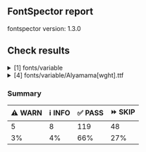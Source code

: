 ## FontSpector report

fontspector version: 1.3.0






## Check results




<details><summary>[1] fonts/variable</summary>
<div>


<details>
    <summary>⚠️ <b>WARN</b> Check for codepoints not covered by METADATA subsets. (googlefonts/metadata/unreachable_subsetting)</summary>
    <div>








- ⚠️ **WARN** fonts/variable/Alyamama[wght].ttf: The following codepoints supported by the font are not covered by any subsets defined in the font's metadata file, and will never be served. You can solve this by either manually adding additional subset declarations to METADATA.pb, or by editing the glyphset definitions.

* U+02D8 BREVE: try adding one of: canadian-aboriginal, yi
* U+02D9 DOT ABOVE: try adding one of: yi, canadian-aboriginal
* U+02DB OGONEK: try adding one of: yi, canadian-aboriginal
* U+0302 COMBINING CIRCUMFLEX ACCENT: try adding one of: cherokee, tifinagh, coptic, math
* U+0305 COMBINING OVERLINE: try adding one of: coptic, glagolitic, elbasan, gothic, math
* U+0306 COMBINING BREVE: try adding one of: tifinagh, old-permic
* U+0307 COMBINING DOT ABOVE: try adding one of: coptic, tifinagh, tai-le, syriac, duployan, math, todhri, hebrew, old-permic, canadian-aboriginal, malayalam
* U+030A COMBINING RING ABOVE: try adding one of: syriac, duployan
* U+030B COMBINING DOUBLE ACUTE ACCENT: try adding one of: osage, cherokee
* U+030C COMBINING CARON: try adding one of: cherokee, tai-le
* U+031A COMBINING LEFT ANGLE ABOVE: try adding math
* U+0320 COMBINING MINUS SIGN BELOW: try adding syriac
* U+0324 COMBINING DIAERESIS BELOW: try adding one of: cherokee, duployan, syriac
* U+0325 COMBINING RING BELOW: try adding syriac
* U+0326 COMBINING COMMA BELOW: try adding math
* U+0327 COMBINING CEDILLA: try adding math
* U+032C COMBINING CARON BELOW: try adding math
* U+0330 COMBINING TILDE BELOW: try adding one of: syriac, math, cherokee
* U+0332 COMBINING LOW LINE: try adding math
* U+033A COMBINING INVERTED BRIDGE BELOW: try adding math
* U+0346 COMBINING BRIDGE ABOVE: try adding math
* U+034D COMBINING LEFT RIGHT ARROW BELOW: try adding math
* U+0361 COMBINING DOUBLE INVERTED BREVE: try adding coptic
* U+0609 ARABIC-INDIC PER MILLE SIGN: try adding arabic
* U+060C ARABIC COMMA: try adding one of: arabic, garay, nko, hanifi-rohingya, syriac, thaana, yezidi
* U+060D ARABIC DATE SEPARATOR: try adding arabic
* U+0615 ARABIC SMALL HIGH TAH: try adding arabic
* U+061B ARABIC SEMICOLON: try adding one of: nko, arabic, hanifi-rohingya, garay, syriac, yezidi, thaana
* U+061F ARABIC QUESTION MARK: try adding one of: adlam, hanifi-rohingya, thaana, arabic, garay, yezidi, syriac, nko
* U+0621 ARABIC LETTER HAMZA: try adding one of: syriac, arabic
* U+0622 ARABIC LETTER ALEF WITH MADDA ABOVE: try adding arabic
* U+0623 ARABIC LETTER ALEF WITH HAMZA ABOVE: try adding arabic
* U+0624 ARABIC LETTER WAW WITH HAMZA ABOVE: try adding arabic
* U+0625 ARABIC LETTER ALEF WITH HAMZA BELOW: try adding arabic
* U+0626 ARABIC LETTER YEH WITH HAMZA ABOVE: try adding arabic
* U+0627 ARABIC LETTER ALEF: try adding one of: indic-siyaq-numbers, arabic
* U+0628 ARABIC LETTER BEH: try adding arabic
* U+0629 ARABIC LETTER TEH MARBUTA: try adding arabic
* U+062A ARABIC LETTER TEH: try adding arabic
* U+062B ARABIC LETTER THEH: try adding arabic
* U+062C ARABIC LETTER JEEM: try adding arabic
* U+062D ARABIC LETTER HAH: try adding arabic
* U+062E ARABIC LETTER KHAH: try adding arabic
* U+062F ARABIC LETTER DAL: try adding arabic
* U+0630 ARABIC LETTER THAL: try adding arabic
* U+0631 ARABIC LETTER REH: try adding arabic
* U+0632 ARABIC LETTER ZAIN: try adding arabic
* U+0633 ARABIC LETTER SEEN: try adding arabic
* U+0634 ARABIC LETTER SHEEN: try adding arabic
* U+0635 ARABIC LETTER SAD: try adding arabic
* U+0636 ARABIC LETTER DAD: try adding arabic
* U+0637 ARABIC LETTER TAH: try adding arabic
* U+0638 ARABIC LETTER ZAH: try adding arabic
* U+0639 ARABIC LETTER AIN: try adding arabic
* U+063A ARABIC LETTER GHAIN: try adding arabic
* U+0640 ARABIC TATWEEL: try adding one of: syriac, arabic, sogdian, mandaic, hanifi-rohingya, old-uyghur, manichaean, psalter-pahlavi, adlam
* U+0641 ARABIC LETTER FEH: try adding arabic
* U+0642 ARABIC LETTER QAF: try adding arabic
* U+0643 ARABIC LETTER KAF: try adding arabic
* U+0644 ARABIC LETTER LAM: try adding arabic
* U+0645 ARABIC LETTER MEEM: try adding arabic
* U+0646 ARABIC LETTER NOON: try adding arabic
* U+0647 ARABIC LETTER HEH: try adding arabic
* U+0648 ARABIC LETTER WAW: try adding arabic
* U+0649 ARABIC LETTER ALEF MAKSURA: try adding arabic
* U+064A ARABIC LETTER YEH: try adding arabic
* U+064B ARABIC FATHATAN: try adding one of: syriac, arabic
* U+064C ARABIC DAMMATAN: try adding one of: syriac, arabic
* U+064D ARABIC KASRATAN: try adding one of: syriac, arabic
* U+064E ARABIC FATHA: try adding one of: syriac, arabic
* U+064F ARABIC DAMMA: try adding one of: syriac, arabic
* U+0650 ARABIC KASRA: try adding one of: arabic, syriac
* U+0651 ARABIC SHADDA: try adding one of: syriac, arabic
* U+0652 ARABIC SUKUN: try adding one of: arabic, syriac
* U+0653 ARABIC MADDAH ABOVE: try adding one of: syriac, arabic
* U+0654 ARABIC HAMZA ABOVE: try adding one of: arabic, syriac
* U+0655 ARABIC HAMZA BELOW: try adding one of: syriac, arabic
* U+0656 ARABIC SUBSCRIPT ALEF: try adding arabic
* U+0657 ARABIC INVERTED DAMMA: try adding arabic
* U+0658 ARABIC MARK NOON GHUNNA: try adding arabic
* U+0660 ARABIC-INDIC DIGIT ZERO: try adding one of: yezidi, indic-siyaq-numbers, syriac, arabic, thaana, hanifi-rohingya
* U+0661 ARABIC-INDIC DIGIT ONE: try adding one of: syriac, thaana, yezidi, indic-siyaq-numbers, arabic
* U+0662 ARABIC-INDIC DIGIT TWO: try adding one of: yezidi, arabic, syriac, indic-siyaq-numbers, thaana
* U+0663 ARABIC-INDIC DIGIT THREE: try adding one of: arabic, indic-siyaq-numbers, syriac, thaana, yezidi
* U+0664 ARABIC-INDIC DIGIT FOUR: try adding one of: arabic, syriac, indic-siyaq-numbers, thaana, yezidi
* U+0665 ARABIC-INDIC DIGIT FIVE: try adding one of: syriac, arabic, thaana, yezidi, indic-siyaq-numbers
* U+0666 ARABIC-INDIC DIGIT SIX: try adding one of: indic-siyaq-numbers, syriac, thaana, yezidi, arabic
* U+0667 ARABIC-INDIC DIGIT SEVEN: try adding one of: syriac, arabic, thaana, yezidi, indic-siyaq-numbers
* U+0668 ARABIC-INDIC DIGIT EIGHT: try adding one of: thaana, yezidi, syriac, indic-siyaq-numbers, arabic
* U+0669 ARABIC-INDIC DIGIT NINE: try adding one of: arabic, syriac, indic-siyaq-numbers, yezidi, thaana
* U+066A ARABIC PERCENT SIGN: try adding one of: thaana, nko, arabic, syriac
* U+066B ARABIC DECIMAL SEPARATOR: try adding one of: thaana, arabic, syriac
* U+066C ARABIC THOUSANDS SEPARATOR: try adding one of: arabic, thaana, syriac
* U+066D ARABIC FIVE POINTED STAR: try adding arabic
* U+066E ARABIC LETTER DOTLESS BEH: try adding arabic
* U+066F ARABIC LETTER DOTLESS QAF: try adding arabic
* U+0670 ARABIC LETTER SUPERSCRIPT ALEF: try adding one of: arabic, syriac
* U+0671 ARABIC LETTER ALEF WASLA: try adding arabic
* U+0679 ARABIC LETTER TTEH: try adding arabic
* U+067A ARABIC LETTER TTEHEH: try adding arabic
* U+067B ARABIC LETTER BEEH: try adding arabic
* U+067C ARABIC LETTER TEH WITH RING: try adding arabic
* U+067D ARABIC LETTER TEH WITH THREE DOTS ABOVE DOWNWARDS: try adding arabic
* U+067E ARABIC LETTER PEH: try adding arabic
* U+0686 ARABIC LETTER TCHEH: try adding arabic
* U+0688 ARABIC LETTER DDAL: try adding arabic
* U+068E ARABIC LETTER DUL: try adding arabic
* U+0691 ARABIC LETTER RREH: try adding arabic
* U+0698 ARABIC LETTER JEH: try adding arabic
* U+069C ARABIC LETTER SEEN WITH THREE DOTS BELOW AND THREE DOTS ABOVE: try adding arabic
* U+06A1 ARABIC LETTER DOTLESS FEH: try adding arabic
* U+06A2 ARABIC LETTER FEH WITH DOT MOVED BELOW: try adding arabic
* U+06A4 ARABIC LETTER VEH: try adding arabic
* U+06A5 ARABIC LETTER FEH WITH THREE DOTS BELOW: try adding arabic
* U+06A7 ARABIC LETTER QAF WITH DOT ABOVE: try adding arabic
* U+06A8 ARABIC LETTER QAF WITH THREE DOTS ABOVE: try adding arabic
* U+06A9 ARABIC LETTER KEHEH: try adding arabic
* U+06AF ARABIC LETTER GAF: try adding arabic
* U+06BA ARABIC LETTER NOON GHUNNA: try adding arabic
* U+06BE ARABIC LETTER HEH DOACHASHMEE: try adding arabic
* U+06C1 ARABIC LETTER HEH GOAL: try adding arabic
* U+06C2 ARABIC LETTER HEH GOAL WITH HAMZA ABOVE: try adding arabic
* U+06C3 ARABIC LETTER TEH MARBUTA GOAL: try adding arabic
* U+06CA ARABIC LETTER WAW WITH TWO DOTS ABOVE: try adding arabic
* U+06CC ARABIC LETTER FARSI YEH: try adding arabic
* U+06CF ARABIC LETTER WAW WITH DOT ABOVE: try adding arabic
* U+06D2 ARABIC LETTER YEH BARREE: try adding arabic
* U+06D3 ARABIC LETTER YEH BARREE WITH HAMZA ABOVE: try adding arabic
* U+06D4 ARABIC FULL STOP: try adding one of: arabic, yezidi, hanifi-rohingya
* U+06DB ARABIC SMALL HIGH THREE DOTS: try adding arabic
* U+06F0 EXTENDED ARABIC-INDIC DIGIT ZERO: try adding one of: arabic, indic-siyaq-numbers
* U+06F1 EXTENDED ARABIC-INDIC DIGIT ONE: try adding one of: arabic, indic-siyaq-numbers
* U+06F2 EXTENDED ARABIC-INDIC DIGIT TWO: try adding one of: indic-siyaq-numbers, arabic
* U+06F3 EXTENDED ARABIC-INDIC DIGIT THREE: try adding one of: arabic, indic-siyaq-numbers
* U+06F4 EXTENDED ARABIC-INDIC DIGIT FOUR: try adding one of: arabic, indic-siyaq-numbers
* U+06F5 EXTENDED ARABIC-INDIC DIGIT FIVE: try adding one of: arabic, indic-siyaq-numbers
* U+06F6 EXTENDED ARABIC-INDIC DIGIT SIX: try adding one of: indic-siyaq-numbers, arabic
* U+06F7 EXTENDED ARABIC-INDIC DIGIT SEVEN: try adding one of: indic-siyaq-numbers, arabic
* U+06F8 EXTENDED ARABIC-INDIC DIGIT EIGHT: try adding one of: indic-siyaq-numbers, arabic
* U+06F9 EXTENDED ARABIC-INDIC DIGIT NINE: try adding one of: indic-siyaq-numbers, arabic
* U+0763 ARABIC LETTER KEHEH WITH THREE DOTS ABOVE: try adding arabic
* U+1EBC LATIN CAPITAL LETTER E WITH TILDE: try adding vietnamese
* U+1EBD LATIN SMALL LETTER E WITH TILDE: try adding vietnamese
* U+2016 DOUBLE VERTICAL LINE: try adding math
* U+2021 DOUBLE DAGGER: try adding adlam
* U+2030 PER MILLE SIGN: try adding adlam
* U+2070 SUPERSCRIPT ZERO: try adding math
* U+2071 SUPERSCRIPT LATIN SMALL LETTER I: try adding math
* U+2074 SUPERSCRIPT FOUR: try adding math
* U+2075 SUPERSCRIPT FIVE: try adding math
* U+2076 SUPERSCRIPT SIX: try adding math
* U+2077 SUPERSCRIPT SEVEN: try adding math
* U+2078 SUPERSCRIPT EIGHT: try adding math
* U+2079 SUPERSCRIPT NINE: try adding math
* U+207A SUPERSCRIPT PLUS SIGN: try adding math
* U+207B SUPERSCRIPT MINUS: try adding math
* U+207C SUPERSCRIPT EQUALS SIGN: try adding math
* U+207D SUPERSCRIPT LEFT PARENTHESIS: try adding math
* U+207E SUPERSCRIPT RIGHT PARENTHESIS: try adding math
* U+207F SUPERSCRIPT LATIN SMALL LETTER N: try adding math
* U+2080 SUBSCRIPT ZERO: try adding math
* U+2081 SUBSCRIPT ONE: try adding math
* U+2082 SUBSCRIPT TWO: try adding math
* U+2083 SUBSCRIPT THREE: try adding math
* U+2084 SUBSCRIPT FOUR: try adding math
* U+2085 SUBSCRIPT FIVE: try adding math
* U+2086 SUBSCRIPT SIX: try adding math
* U+2087 SUBSCRIPT SEVEN: try adding math
* U+2088 SUBSCRIPT EIGHT: try adding math
* U+2089 SUBSCRIPT NINE: try adding math
* U+208A SUBSCRIPT PLUS SIGN: try adding math
* U+208B SUBSCRIPT MINUS: try adding math
* U+208C SUBSCRIPT EQUALS SIGN: try adding math
* U+208D SUBSCRIPT LEFT PARENTHESIS: try adding math
* U+208E SUBSCRIPT RIGHT PARENTHESIS: try adding math
* U+2090 LATIN SUBSCRIPT SMALL LETTER A: try adding math
* U+2091 LATIN SUBSCRIPT SMALL LETTER E: try adding math
* U+2092 LATIN SUBSCRIPT SMALL LETTER O: try adding math
* U+2093 LATIN SUBSCRIPT SMALL LETTER X: try adding math
* U+2094 LATIN SUBSCRIPT SMALL LETTER SCHWA: try adding math
* U+2095 LATIN SUBSCRIPT SMALL LETTER H: try adding math
* U+2096 LATIN SUBSCRIPT SMALL LETTER K: try adding math
* U+2097 LATIN SUBSCRIPT SMALL LETTER L: try adding math
* U+2098 LATIN SUBSCRIPT SMALL LETTER M: try adding math
* U+2099 LATIN SUBSCRIPT SMALL LETTER N: try adding math
* U+209A LATIN SUBSCRIPT SMALL LETTER P: try adding math
* U+209B LATIN SUBSCRIPT SMALL LETTER S: try adding math
* U+209C LATIN SUBSCRIPT SMALL LETTER T: try adding math
* U+2117 SOUND RECORDING COPYRIGHT: try adding math
* U+215B VULGAR FRACTION ONE EIGHTH: try adding symbols
* U+215C VULGAR FRACTION THREE EIGHTHS: try adding symbols
* U+215D VULGAR FRACTION FIVE EIGHTHS: try adding symbols
* U+215E VULGAR FRACTION SEVEN EIGHTHS: try adding symbols
* U+215F FRACTION NUMERATOR ONE: try adding symbols
* U+2202 PARTIAL DIFFERENTIAL: try adding math
* U+2206 INCREMENT: try adding math
* U+220F N-ARY PRODUCT: try adding math
* U+2211 N-ARY SUMMATION: try adding math
* U+221A SQUARE ROOT: try adding math
* U+221E INFINITY: try adding math
* U+222B INTEGRAL: try adding math
* U+2248 ALMOST EQUAL TO: try adding math
* U+2260 NOT EQUAL TO: try adding math
* U+2264 LESS-THAN OR EQUAL TO: try adding math
* U+2265 GREATER-THAN OR EQUAL TO: try adding math
* U+25CA LOZENGE: try adding one of: math, symbols
* U+25CC DOTTED CIRCLE: try adding one of: khojki, symbols, armenian, devanagari, kannada, mandaic, miao, javanese, new-tai-lue, balinese, newa, sogdian, mende-kikakui, takri, phags-pa, wancho, zanabazar-square, siddham, tibetan, marchen, syriac, grantha, kayah-li, manichaean, thaana, tirhuta, dogra, hebrew, yi, old-permic, rejang, bengali, malayalam, tagbanwa, chakma, modi, sharada, brahmi, gunjala-gondi, mahajani, tamil, batak, mongolian, psalter-pahlavi, tai-le, ahom, telugu, canadian-aboriginal, warang-citi, buhid, hanunoo, masaram-gondi, thai, elbasan, bassa-vah, cham, buginese, bhaiksuki, coptic, myanmar, limbu, duployan, gujarati, khudawadi, syloti-nagri, meetei-mayek, tai-viet, tifinagh, khmer, hanifi-rohingya, kharoshthi, lepcha, math, osage, pahawh-hmong, music, saurashtra, gurmukhi, tagalog, sundanese, adlam, oriya, nko, kaithi, sinhala, tai-tham, caucasian-albanian, lao, soyombo
* U+FD3E ORNATE LEFT PARENTHESIS: try adding one of: nko, arabic
* U+FD3F ORNATE RIGHT PARENTHESIS: try adding one of: arabic, nko
* U+FDFA ARABIC LIGATURE SALLALLAHOU ALAYHE WASALLAM: try adding arabic
* U+FDFB ARABIC LIGATURE JALLAJALALOUHOU: try adding arabic
* U+FDFC RIAL SIGN: try adding arabic

Or you can add the above codepoints to one of the subsets supported by the font: greek, latin-ext, latin [code: unreachable-subsetting]
  
  

</div>
</details>


</div>
</details>


<details><summary>[4] fonts/variable/Alyamama[wght].ttf</summary>
<div>


<details>
    <summary>⚠️ <b>WARN</b> Check if each glyph has the recommended amount of contours. (contour_count)</summary>
    <div>








- ⚠️ **WARN** This check inspects the glyph outlines and detects the total number of contours in each of them. The expected values are
     infered from the typical ammounts of contours observed in a
     large collection of reference font families. The divergences
     listed below may simply indicate a significantly different
     design on some of your glyphs. On the other hand, some of these
     may flag actual bugs in the font such as glyphs mapped to an
     incorrect codepoint. Please consider reviewing the design and
     codepoint assignment of these to make sure they are correct.


    The following glyphs do not have the recommended number of contours:
* uni1D6D (U+1D6D): found 3, expected one of: {2}
* uni02A3 (U+02A3): found 2, expected one of: {3}
* uni0258 (U+0258): found 1, expected one of: {2}
* uni1D6E (U+1D6E): found 2, expected one of: {1}
* uni02A1 (U+02A1): found 2, expected one of: {1}
* uni02A2 (U+02A2): found 2, expected one of: {1}
* uni026E (U+026E): found 2, expected one of: {1}
* uni1D72 (U+1D72): found 2, expected one of: {1}
* uni1D74 (U+1D74): found 3, expected one of: {1}
* uni1D75 (U+1D75): found 3, expected one of: {1}
* uni021B.1 (U+021B): found 1, expected one of: {3, 2, 4}
* uni1D76 (U+1D76): found 3, expected one of: {1}
* uni01C2 (U+01C2): found 3, expected one of: {1}
* uni0621 (U+0621): found 2, expected one of: {1}
* uni0623 (U+0623): found 3, expected one of: {2}
* uni0625 (U+0625): found 3, expected one of: {2}
* uni066E (U+066E): found 2, expected one of: {1}
* uni066E.fina (unencoded): found 3, expected one of: {1}
* uni066E.medi (unencoded): found 2, expected one of: {1}
* uni0628 (U+0628): found 3, expected one of: {2}
* uni067E (U+067E): found 5, expected one of: {4}
* uni067B (U+067B): found 4, expected one of: {2, 3}
* uni062A (U+062A): found 4, expected one of: {2, 3}
* uni067C (U+067C): found 6, expected one of: {5, 4}
* uni067D (U+067D): found 5, expected one of: {3, 4}
* uni062B (U+062B): found 5, expected one of: {3, 2, 4}
* uni067A (U+067A): found 4, expected one of: {0, 2, 3}
* uni0686 (U+0686): found 5, expected one of: {3, 4, 0}
* uni0631 (U+0631): found 2, expected one of: {1}
* uni0632 (U+0632): found 3, expected one of: {2}
* uni0698 (U+0698): found 5, expected one of: {4}
* uni0633 (U+0633): found 6, expected one of: {1, 3}
* uni0634 (U+0634): found 9, expected one of: {4, 3, 6, 0}
* uni069C (U+069C): found 12, expected one of: {7, 9, 5}
* uni0635 (U+0635): found 5, expected one of: {2}
* uni0636 (U+0636): found 6, expected one of: {3}
* uni0637 (U+0637): found 4, expected one of: {3, 2}
* uni0638 (U+0638): found 5, expected one of: {4, 3}
* uni0639 (U+0639): found 2, expected one of: {1}
* uni0641 (U+0641): found 5, expected one of: {2, 3}
* uni06A4 (U+06A4): found 7, expected one of: {0, 5, 4}
* uni06A1 (U+06A1): found 4, expected one of: {2, 1}
* uni06A1.fina (unencoded): found 4, expected one of: {2}
* uni06A2 (U+06A2): found 5, expected one of: {3}
* uni06A5 (U+06A5): found 7, expected one of: {5, 4}
* uni066F.fina (unencoded): found 3, expected one of: {2}
* uni0643 (U+0643): found 4, expected one of: {2, 1}
* uni06A9 (U+06A9): found 4, expected one of: {1}
* uni0763 (U+0763): found 7, expected one of: {3, 4}
* uni0763.fina (unencoded): found 8, expected one of: {4, 3}
* uni0763.medi (unencoded): found 7, expected one of: {3, 4, 5}
* uni0763.init (unencoded): found 6, expected one of: {3, 4}
* uni06AF (U+06AF): found 5, expected one of: {2}
* uni0644 (U+0644): found 2, expected one of: {1}
* uni0645 (U+0645): found 3, expected one of: {1, 2}
* uni0646 (U+0646): found 3, expected one of: {2}
* uni06BA (U+06BA): found 2, expected one of: {1}
* uni06BA.medi (unencoded): found 2, expected one of: {1}
* uni0647 (U+0647): found 1, expected one of: {2}
* uni06C1 (U+06C1): found 1, expected one of: {2}
* uni06BE (U+06BE): found 4, expected one of: {2, 3, 1}
* uni0624 (U+0624): found 4, expected one of: {3, 2}
* uni0649 (U+0649): found 2, expected one of: {1}
* uni064A (U+064A): found 4, expected one of: {3, 2}
* uni0626 (U+0626): found 4, expected one of: {2}
* uni06CC (U+06CC): found 2, expected one of: {1}
* uni06440671 (unencoded): found 6, expected one of: {4}
* uni06440671.fina (unencoded): found 5, expected one of: {3}
* uni0663 (U+0663): found 3, expected one of: {1}
* uni0666 (U+0666): found 2, expected one of: {1}
* uni0669 (U+0669): found 1, expected one of: {2}
* uni06F3 (U+06F3): found 3, expected one of: {1}
* uni06F4 (U+06F4): found 3, expected one of: {1}
* uni06F6 (U+06F6): found 2, expected one of: {1}
* uni06F9 (U+06F9): found 1, expected one of: {2}
* uni06F4.urdu (unencoded): found 3, expected one of: {1}
* uni066D (U+066D): found 6, expected one of: {1}
* asterisk (U+002A): found 6, expected one of: {2, 1, 5, 3}
* uniFDFC (U+FDFC): found 8, expected one of: {5, 4, 6}
* uni02E5 (U+02E5): found 2, expected one of: {1}
* uni02E9 (U+02E9): found 2, expected one of: {1}
* uni02E6 (U+02E6): found 2, expected one of: {1}
* uni02E8 (U+02E8): found 2, expected one of: {1}
* uni02E7 (U+02E7): found 2, expected one of: {1}
* uni02DE (U+02DE): found 2, expected one of: {1}
* uni2117 (U+2117): found 2, expected one of: {3, 4}
* uni0654 (U+0654): found 2, expected one of: {1}
* uni0655 (U+0655): found 2, expected one of: {1}
* uni0654064F (unencoded): found 4, expected one of: {3}
* uni0654064C (unencoded): found 5, expected one of: {3}
* uni0654064E (unencoded): found 3, expected one of: {2}
* uni0654064B (unencoded): found 4, expected one of: {3}
* uni06550650 (unencoded): found 3, expected one of: {2}
* uni0655064D (unencoded): found 4, expected one of: {3}
* uni064C (U+064C): found 3, expected one of: {2}
* uni0651 (U+0651): found 2, expected one of: {1}
* uni0651064C (unencoded): found 5, expected one of: {2, 3}
* uni0651064D (unencoded): found 4, expected one of: {3}
* uni0651064E (unencoded): found 3, expected one of: {2}
* uni0651064F (unencoded): found 4, expected one of: {2, 3}
* uni06510650 (unencoded): found 3, expected one of: {2}
* uni06510670 (unencoded): found 3, expected one of: {2}
* uni0652 (U+0652): found 1, expected one of: {2}
* uni031A (U+031A): found 2, expected one of: {1}
* uni032A (U+032A): found 3, expected one of: {1}
* uni033A (U+033A): found 3, expected one of: {1}
* uni033B (U+033B): found 6, expected one of: {2}
* uni0346 (U+0346): found 3, expected one of: {1}
* uni0349 (U+0349): found 2, expected one of: {1}
* uni034A (U+034A): found 2, expected one of: {1} [code: contour-count]
  
  

</div>
</details>





<details>
    <summary>⚠️ <b>WARN</b> Shapes languages in all GF glyphsets. (googlefonts/glyphsets/shape_languages)</summary>
    <div>








- ⚠️ **WARN** Warning language shaping:

| Message                                                               | Languages              |
|-----------------------------------------------------------------------|------------------------|
| Auxiliary orthography codepoints:                                     | * lt_Latn (Lithuanian) |
|   Shaper didn't attach tildecomb to uni0237 when shaping the text 'j̃' |                        |
| Auxiliary orthography codepoints:                                     | * ur_Arab (Urdu)       |
|   The following auxiliary characters are missing from the font: ؀؁؂؃‌‍‏  |                        |
| Auxiliary orthography codepoints:                                     | * fi_Latn (Finnish)    |
|   The following auxiliary characters are missing from the font: Ǥ     |                        |
|   The following auxiliary characters are missing from the font: Ʒ     |                        |
|   The following auxiliary characters are missing from the font: Ǯ     |                        |
|   The following auxiliary characters are missing from the font: ǥ     |                        |
|   The following auxiliary characters are missing from the font: ʒ     |                        |
|   The following auxiliary characters are missing from the font: ǯ     |                        |
| Auxiliary orthography codepoints:                                     | * de_Latn (German)     |
|   The following auxiliary characters are missing from the font: ſ     | * fr_Latn (French)     |
| Auxiliary orthography codepoints:                                     | * el_Grek (Greek)      |
|   The following auxiliary characters are missing from the font: ἀ     |                        |
|   The following auxiliary characters are missing from the font: ἄ     |                        |
|   The following auxiliary characters are missing from the font: ἂ     |                        |
|   The following auxiliary characters are missing from the font: ἆ     |                        |
|   The following auxiliary characters are missing from the font: ἁ     |                        |
|   The following auxiliary characters are missing from the font: ἅ     |                        |
|   The following auxiliary characters are missing from the font: ἃ     |                        |
|   The following auxiliary characters are missing from the font: ἇ     |                        |
|   The following auxiliary characters are missing from the font: ᾶ     |                        |
|   The following auxiliary characters are missing from the font: ἐ     |                        |
|   The following auxiliary characters are missing from the font: ἔ     |                        |
|   The following auxiliary characters are missing from the font: ἒ     |                        |
|   The following auxiliary characters are missing from the font: ἑ     |                        |
|   The following auxiliary characters are missing from the font: ἕ     |                        |
|   The following auxiliary characters are missing from the font: ἓ     |                        |
|   The following auxiliary characters are missing from the font: ἠ     |                        |
|   The following auxiliary characters are missing from the font: ἤ     |                        |
|   The following auxiliary characters are missing from the font: ἢ     |                        |
|   The following auxiliary characters are missing from the font: ἦ     |                        |
|   The following auxiliary characters are missing from the font: ἡ     |                        |
|   The following auxiliary characters are missing from the font: ἥ     |                        |
|   The following auxiliary characters are missing from the font: ἣ     |                        |
|   The following auxiliary characters are missing from the font: ἧ     |                        |
|   The following auxiliary characters are missing from the font: ῆ     |                        |
|   The following auxiliary characters are missing from the font: ἰ     |                        |
|   The following auxiliary characters are missing from the font: ἴ     |                        |
|   The following auxiliary characters are missing from the font: ἲ     |                        |
|   The following auxiliary characters are missing from the font: ἶ     |                        |
|   The following auxiliary characters are missing from the font: ἱ     |                        |
|   The following auxiliary characters are missing from the font: ἵ     |                        |
|   The following auxiliary characters are missing from the font: ἳ     |                        |
|   The following auxiliary characters are missing from the font: ἷ     |                        |
|   The following auxiliary characters are missing from the font: ῖ     |                        |
|   The following auxiliary characters are missing from the font: ῗ     |                        |
|   The following auxiliary characters are missing from the font: ὄ     |                        |
|   The following auxiliary characters are missing from the font: ὂ     |                        |
|   The following auxiliary characters are missing from the font: ὃ     |                        |
|   The following auxiliary characters are missing from the font: ὐ     |                        |
|   The following auxiliary characters are missing from the font: ὔ     |                        |
|   The following auxiliary characters are missing from the font: ὒ     |                        |
|   The following auxiliary characters are missing from the font: ὖ     |                        |
|   The following auxiliary characters are missing from the font: ὑ     |                        |
|   The following auxiliary characters are missing from the font: ὕ     |                        |
|   The following auxiliary characters are missing from the font: ὓ     |                        |
|   The following auxiliary characters are missing from the font: ὗ     |                        |
|   The following auxiliary characters are missing from the font: ῦ     |                        |
|   The following auxiliary characters are missing from the font: ῧ     |                        |
|   The following auxiliary characters are missing from the font: ὤ     |                        |
|   The following auxiliary characters are missing from the font: ὢ     |                        |
|   The following auxiliary characters are missing from the font: ὦ     |                        |
|   The following auxiliary characters are missing from the font: ὥ     |                        |
|   The following auxiliary characters are missing from the font: ὣ     |                        |
|   The following auxiliary characters are missing from the font: ὧ     |                        |
|   The following auxiliary characters are missing from the font: ῶ     |                        | [code: warning-language-shaping]
  
  

</div>
</details>





<details>
    <summary>⚠️ <b>WARN</b> Ensure soft_dotted characters lose their dot when combined with marks that
replace the dot. (soft_dotted)</summary>
    <div>








- ⚠️ **WARN** The dot of soft dotted characters used in orthographies _must_ disappear in the following strings: * į́
* į̂
* į̄
* į̃
* į̀
* į̌The dot of soft dotted characters _should_ disappear in other cases, for example: * j̻̅
* j̙̅
* j̴̅
* j̤̅
* j̺̅
* j̬̅
* j̹̅
* j̠̅
* j̰̅
* j̨̅
* j̦̅
* j͍̅
* j̜̅
* j̟̅
* j̧̅
* j̪̅
* j̩̅
* j͎̅
* j̝̅
* j͈̅
* j̼̅
* j̥̅
* j̘̅
* j͉̅
* j̞̅
* j͇̅
* j̲̅
* j̅
* ʲ̻́
* ʲ̻̇
* ʲ̻̂
* ʲ̻̊
* ʲ̻͆
* ʲ̻̽
* ʲ̻͌
* ʲ̻͊
* ʲ̻̄
* ʲ̻̋
* ʲ̻̆
* ʲ̻͋
* ʲ̻̏
* ʲ̻̃
* ʲ̻̈
* ʲ̻̀
* ʲ̻̅
* ʲ̻̌
* ʲ̙́
* ʲ̙̇
* ʲ̙̂
* ʲ̙̊
* ʲ̙͆
* ʲ̙̽
* ʲ̙͌
* ʲ̙͊
* ʲ̙̄
* ʲ̙̋
* ʲ̙̆
* ʲ̙͋
* ʲ̙̏
* ʲ̙̃
* ʲ̙̈
* ʲ̙̀
* ʲ̙̅
* ʲ̙̌
* ʲ̴́
* ʲ̴̇
* ʲ̴̂
* ʲ̴̊
* ʲ̴͆
* ʲ̴̽
* ʲ̴͌
* ʲ̴͊
* ʲ̴̄
* ʲ̴̋
* ʲ̴̆
* ʲ̴͋
* ʲ̴̏
* ʲ̴̃
* ʲ̴̈
* ʲ̴̀
* ʲ̴̅
* ʲ̴̌
* ʲ̤́
* ʲ̤̇
* ʲ̤̂
* ʲ̤̊
* ʲ̤͆
* ʲ̤̽
* ʲ̤͌
* ʲ̤͊
* ʲ̤̄
* ʲ̤̋
* ʲ̤̆
* ʲ̤͋
* ʲ̤̏
* ʲ̤̃
* ʲ̤̈
* ʲ̤̀
* ʲ̤̅
* ʲ̤̌
* ʲ̺́
* ʲ̺̇
* ʲ̺̂
* ʲ̺̊
* ʲ̺͆
* ʲ̺̽
* ʲ̺͌
* ʲ̺͊
* ʲ̺̄
* ʲ̺̋
* ʲ̺̆
* ʲ̺͋
* ʲ̺̏
* ʲ̺̃
* ʲ̺̈
* ʲ̺̀
* ʲ̺̅
* ʲ̺̌
* ʲ̬́
* ʲ̬̇
* ʲ̬̂
* ʲ̬̊
* ʲ̬͆
* ʲ̬̽
* ʲ̬͌
* ʲ̬͊
* ʲ̬̄
* ʲ̬̋
* ʲ̬̆
* ʲ̬͋
* ʲ̬̏
* ʲ̬̃
* ʲ̬̈
* ʲ̬̀
* ʲ̬̅
* ʲ̬̌
* ʲ̹́
* ʲ̹̇
* ʲ̹̂
* ʲ̹̊
* ʲ̹͆
* ʲ̹̽
* ʲ̹͌
* ʲ̹͊
* ʲ̹̄
* ʲ̹̋
* ʲ̹̆
* ʲ̹͋
* ʲ̹̏
* ʲ̹̃
* ʲ̹̈
* ʲ̹̀
* ʲ̹̅
* ʲ̹̌
* ʲ̠́
* ʲ̠̇
* ʲ̠̂
* ʲ̠̊
* ʲ̠͆
* ʲ̠̽
* ʲ̠͌
* ʲ̠͊
* ʲ̠̄
* ʲ̠̋
* ʲ̠̆
* ʲ̠͋
* ʲ̠̏
* ʲ̠̃
* ʲ̠̈
* ʲ̠̀
* ʲ̠̅
* ʲ̠̌
* ʲ̰́
* ʲ̰̇
* ʲ̰̂
* ʲ̰̊
* ʲ̰͆
* ʲ̰̽
* ʲ̰͌
* ʲ̰͊
* ʲ̰̄
* ʲ̰̋
* ʲ̰̆
* ʲ̰͋
* ʲ̰̏
* ʲ̰̃
* ʲ̰̈
* ʲ̰̀
* ʲ̰̅
* ʲ̰̌
* ʲ̨͆
* ʲ̨̽
* ʲ̨͌
* ʲ̨͊
* ʲ̨͋
* ʲ̨̏
* ʲ̨̅
* ʲ̦͆
* ʲ̦̽
* ʲ̦͌
* ʲ̦͊
* ʲ̦͋
* ʲ̦̏
* ʲ̦̅
* ʲ͍́
* ʲ͍̇
* ʲ͍̂
* ʲ͍̊
* ʲ͍͆
* ʲ͍̽
* ʲ͍͌
* ʲ͍͊
* ʲ͍̄
* ʲ͍̋
* ʲ͍̆
* ʲ͍͋
* ʲ͍̏
* ʲ͍̃
* ʲ͍̈
* ʲ͍̀
* ʲ͍̅
* ʲ͍̌
* ʲ̜́
* ʲ̜̇
* ʲ̜̂
* ʲ̜̊
* ʲ̜͆
* ʲ̜̽
* ʲ̜͌
* ʲ̜͊
* ʲ̜̄
* ʲ̜̋
* ʲ̜̆
* ʲ̜͋
* ʲ̜̏
* ʲ̜̃
* ʲ̜̈
* ʲ̜̀
* ʲ̜̅
* ʲ̜̌
* ʲ̟́
* ʲ̟̇
* ʲ̟̂
* ʲ̟̊
* ʲ̟͆
* ʲ̟̽
* ʲ̟͌
* ʲ̟͊
* ʲ̟̄
* ʲ̟̋
* ʲ̟̆
* ʲ̟͋
* ʲ̟̏
* ʲ̟̃
* ʲ̟̈
* ʲ̟̀
* ʲ̟̅
* ʲ̟̌
* ʲ̧͆
* ʲ̧̽
* ʲ̧͌
* ʲ̧͊
* ʲ̧͋
* ʲ̧̏
* ʲ̧̅
* ʲ̪́
* ʲ̪̇
* ʲ̪̂
* ʲ̪̊
* ʲ̪͆
* ʲ̪̽
* ʲ̪͌
* ʲ̪͊
* ʲ̪̄
* ʲ̪̋
* ʲ̪̆
* ʲ̪͋
* ʲ̪̏
* ʲ̪̃
* ʲ̪̈
* ʲ̪̀
* ʲ̪̅
* ʲ̪̌
* ʲ̩́
* ʲ̩̇
* ʲ̩̂
* ʲ̩̊
* ʲ̩͆
* ʲ̩̽
* ʲ̩͌
* ʲ̩͊
* ʲ̩̄
* ʲ̩̋
* ʲ̩̆
* ʲ̩͋
* ʲ̩̏
* ʲ̩̃
* ʲ̩̈
* ʲ̩̀
* ʲ̩̅
* ʲ̩̌
* ʲ͎́
* ʲ͎̇
* ʲ͎̂
* ʲ͎̊
* ʲ͎͆
* ʲ͎̽
* ʲ͎͌
* ʲ͎͊
* ʲ͎̄
* ʲ͎̋
* ʲ͎̆
* ʲ͎͋
* ʲ͎̏
* ʲ͎̃
* ʲ͎̈
* ʲ͎̀
* ʲ͎̅
* ʲ͎̌
* ʲ̝́
* ʲ̝̇
* ʲ̝̂
* ʲ̝̊
* ʲ̝͆
* ʲ̝̽
* ʲ̝͌
* ʲ̝͊
* ʲ̝̄
* ʲ̝̋
* ʲ̝̆
* ʲ̝͋
* ʲ̝̏
* ʲ̝̃
* ʲ̝̈
* ʲ̝̀
* ʲ̝̅
* ʲ̝̌
* ʲ͈́
* ʲ͈̇
* ʲ͈̂
* ʲ͈̊
* ʲ͈͆
* ʲ͈̽
* ʲ͈͌
* ʲ͈͊
* ʲ͈̄
* ʲ͈̋
* ʲ͈̆
* ʲ͈͋
* ʲ͈̏
* ʲ͈̃
* ʲ͈̈
* ʲ͈̀
* ʲ͈̅
* ʲ͈̌
* ʲ̼́
* ʲ̼̇
* ʲ̼̂
* ʲ̼̊
* ʲ̼͆
* ʲ̼̽
* ʲ̼͌
* ʲ̼͊
* ʲ̼̄
* ʲ̼̋
* ʲ̼̆
* ʲ̼͋
* ʲ̼̏
* ʲ̼̃
* ʲ̼̈
* ʲ̼̀
* ʲ̼̅
* ʲ̼̌
* ʲ̥́
* ʲ̥̇
* ʲ̥̂
* ʲ̥̊
* ʲ̥͆
* ʲ̥̽
* ʲ̥͌
* ʲ̥͊
* ʲ̥̄
* ʲ̥̋
* ʲ̥̆
* ʲ̥͋
* ʲ̥̏
* ʲ̥̃
* ʲ̥̈
* ʲ̥̀
* ʲ̥̅
* ʲ̥̌
* ʲ̘́
* ʲ̘̇
* ʲ̘̂
* ʲ̘̊
* ʲ̘͆
* ʲ̘̽
* ʲ̘͌
* ʲ̘͊
* ʲ̘̄
* ʲ̘̋
* ʲ̘̆
* ʲ̘͋
* ʲ̘̏
* ʲ̘̃
* ʲ̘̈
* ʲ̘̀
* ʲ̘̅
* ʲ̘̌
* ʲ͉́
* ʲ͉̇
* ʲ͉̂
* ʲ͉̊
* ʲ͉͆
* ʲ͉̽
* ʲ͉͌
* ʲ͉͊
* ʲ͉̄
* ʲ͉̋
* ʲ͉̆
* ʲ͉͋
* ʲ͉̏
* ʲ͉̃
* ʲ͉̈
* ʲ͉̀
* ʲ͉̅
* ʲ͉̌
* ʲ̞́
* ʲ̞̇
* ʲ̞̂
* ʲ̞̊
* ʲ̞͆
* ʲ̞̽
* ʲ̞͌
* ʲ̞͊
* ʲ̞̄
* ʲ̞̋
* ʲ̞̆
* ʲ̞͋
* ʲ̞̏
* ʲ̞̃
* ʲ̞̈
* ʲ̞̀
* ʲ̞̅
* ʲ̞̌
* ʲ͇́
* ʲ͇̇
* ʲ͇̂
* ʲ͇̊
* ʲ͇͆
* ʲ͇̽
* ʲ͇͌
* ʲ͇͊
* ʲ͇̄
* ʲ͇̋
* ʲ͇̆
* ʲ͇͋
* ʲ͇̏
* ʲ͇̃
* ʲ͇̈
* ʲ͇̀
* ʲ͇̅
* ʲ͇̌
* ʲ̲́
* ʲ̲̇
* ʲ̲̂
* ʲ̲̊
* ʲ̲͆
* ʲ̲̽
* ʲ̲͌
* ʲ̲͊
* ʲ̲̄
* ʲ̲̋
* ʲ̲̆
* ʲ̲͋
* ʲ̲̏
* ʲ̲̃
* ʲ̲̈
* ʲ̲̀
* ʲ̲̅
* ʲ̲̌
* ʲ́
* ʲ̇
* ʲ̂
* ʲ̊
* ʲ͆
* ʲ̽
* ʲ͌
* ʲ͊
* ʲ̄
* ʲ̋
* ʲ̆
* ʲ͋
* ʲ̏
* ʲ̃
* ʲ̈
* ʲ̀
* ʲ̅
* ʲ̌
* ⁱ̻́
* ⁱ̻̇
* ⁱ̻̂
* ⁱ̻̊
* ⁱ̻͆
* ⁱ̻̽
* ⁱ̻͌
* ⁱ̻͊
* ⁱ̻̄
* ⁱ̻̋
* ⁱ̻̆
* ⁱ̻͋
* ⁱ̻̏
* ⁱ̻̃
* ⁱ̻̈
* ⁱ̻̀
* ⁱ̻̅
* ⁱ̻̌
* ⁱ̙́
* ⁱ̙̇
* ⁱ̙̂
* ⁱ̙̊
* ⁱ̙͆
* ⁱ̙̽
* ⁱ̙͌
* ⁱ̙͊
* ⁱ̙̄
* ⁱ̙̋
* ⁱ̙̆
* ⁱ̙͋
* ⁱ̙̏
* ⁱ̙̃
* ⁱ̙̈
* ⁱ̙̀
* ⁱ̙̅
* ⁱ̙̌
* ⁱ̴́
* ⁱ̴̇
* ⁱ̴̂
* ⁱ̴̊
* ⁱ̴͆
* ⁱ̴̽
* ⁱ̴͌
* ⁱ̴͊
* ⁱ̴̄
* ⁱ̴̋
* ⁱ̴̆
* ⁱ̴͋
* ⁱ̴̏
* ⁱ̴̃
* ⁱ̴̈
* ⁱ̴̀
* ⁱ̴̅
* ⁱ̴̌
* ⁱ̤́
* ⁱ̤̇
* ⁱ̤̂
* ⁱ̤̊
* ⁱ̤͆
* ⁱ̤̽
* ⁱ̤͌
* ⁱ̤͊
* ⁱ̤̄
* ⁱ̤̋
* ⁱ̤̆
* ⁱ̤͋
* ⁱ̤̏
* ⁱ̤̃
* ⁱ̤̈
* ⁱ̤̀
* ⁱ̤̅
* ⁱ̤̌
* ⁱ̺́
* ⁱ̺̇
* ⁱ̺̂
* ⁱ̺̊
* ⁱ̺͆
* ⁱ̺̽
* ⁱ̺͌
* ⁱ̺͊
* ⁱ̺̄
* ⁱ̺̋
* ⁱ̺̆
* ⁱ̺͋
* ⁱ̺̏
* ⁱ̺̃
* ⁱ̺̈
* ⁱ̺̀
* ⁱ̺̅
* ⁱ̺̌
* ⁱ̬́
* ⁱ̬̇
* ⁱ̬̂
* ⁱ̬̊
* ⁱ̬͆
* ⁱ̬̽
* ⁱ̬͌
* ⁱ̬͊
* ⁱ̬̄
* ⁱ̬̋
* ⁱ̬̆
* ⁱ̬͋
* ⁱ̬̏
* ⁱ̬̃
* ⁱ̬̈
* ⁱ̬̀
* ⁱ̬̅
* ⁱ̬̌
* ⁱ̹́
* ⁱ̹̇
* ⁱ̹̂
* ⁱ̹̊
* ⁱ̹͆
* ⁱ̹̽
* ⁱ̹͌
* ⁱ̹͊
* ⁱ̹̄
* ⁱ̹̋
* ⁱ̹̆
* ⁱ̹͋
* ⁱ̹̏
* ⁱ̹̃
* ⁱ̹̈
* ⁱ̹̀
* ⁱ̹̅
* ⁱ̹̌
* ⁱ̠́
* ⁱ̠̇
* ⁱ̠̂
* ⁱ̠̊
* ⁱ̠͆
* ⁱ̠̽
* ⁱ̠͌
* ⁱ̠͊
* ⁱ̠̄
* ⁱ̠̋
* ⁱ̠̆
* ⁱ̠͋
* ⁱ̠̏
* ⁱ̠̃
* ⁱ̠̈
* ⁱ̠̀
* ⁱ̠̅
* ⁱ̠̌
* ⁱ̰́
* ⁱ̰̇
* ⁱ̰̂
* ⁱ̰̊
* ⁱ̰͆
* ⁱ̰̽
* ⁱ̰͌
* ⁱ̰͊
* ⁱ̰̄
* ⁱ̰̋
* ⁱ̰̆
* ⁱ̰͋
* ⁱ̰̏
* ⁱ̰̃
* ⁱ̰̈
* ⁱ̰̀
* ⁱ̰̅
* ⁱ̰̌
* ⁱ̨͆
* ⁱ̨̽
* ⁱ̨͌
* ⁱ̨͊
* ⁱ̨͋
* ⁱ̨̏
* ⁱ̨̅
* ⁱ̦͆
* ⁱ̦̽
* ⁱ̦͌
* ⁱ̦͊
* ⁱ̦͋
* ⁱ̦̏
* ⁱ̦̅
* ⁱ͍́
* ⁱ͍̇
* ⁱ͍̂
* ⁱ͍̊
* ⁱ͍͆
* ⁱ͍̽
* ⁱ͍͌
* ⁱ͍͊
* ⁱ͍̄
* ⁱ͍̋
* ⁱ͍̆
* ⁱ͍͋
* ⁱ͍̏
* ⁱ͍̃
* ⁱ͍̈
* ⁱ͍̀
* ⁱ͍̅
* ⁱ͍̌
* ⁱ̜́
* ⁱ̜̇
* ⁱ̜̂
* ⁱ̜̊
* ⁱ̜͆
* ⁱ̜̽
* ⁱ̜͌
* ⁱ̜͊
* ⁱ̜̄
* ⁱ̜̋
* ⁱ̜̆
* ⁱ̜͋
* ⁱ̜̏
* ⁱ̜̃
* ⁱ̜̈
* ⁱ̜̀
* ⁱ̜̅
* ⁱ̜̌
* ⁱ̟́
* ⁱ̟̇
* ⁱ̟̂
* ⁱ̟̊
* ⁱ̟͆
* ⁱ̟̽
* ⁱ̟͌
* ⁱ̟͊
* ⁱ̟̄
* ⁱ̟̋
* ⁱ̟̆
* ⁱ̟͋
* ⁱ̟̏
* ⁱ̟̃
* ⁱ̟̈
* ⁱ̟̀
* ⁱ̟̅
* ⁱ̟̌
* ⁱ̧͆
* ⁱ̧̽
* ⁱ̧͌
* ⁱ̧͊
* ⁱ̧͋
* ⁱ̧̏
* ⁱ̧̅
* ⁱ̪́
* ⁱ̪̇
* ⁱ̪̂
* ⁱ̪̊
* ⁱ̪͆
* ⁱ̪̽
* ⁱ̪͌
* ⁱ̪͊
* ⁱ̪̄
* ⁱ̪̋
* ⁱ̪̆
* ⁱ̪͋
* ⁱ̪̏
* ⁱ̪̃
* ⁱ̪̈
* ⁱ̪̀
* ⁱ̪̅
* ⁱ̪̌
* ⁱ̩́
* ⁱ̩̇
* ⁱ̩̂
* ⁱ̩̊
* ⁱ̩͆
* ⁱ̩̽
* ⁱ̩͌
* ⁱ̩͊
* ⁱ̩̄
* ⁱ̩̋
* ⁱ̩̆
* ⁱ̩͋
* ⁱ̩̏
* ⁱ̩̃
* ⁱ̩̈
* ⁱ̩̀
* ⁱ̩̅
* ⁱ̩̌
* ⁱ͎́
* ⁱ͎̇
* ⁱ͎̂
* ⁱ͎̊
* ⁱ͎͆
* ⁱ͎̽
* ⁱ͎͌
* ⁱ͎͊
* ⁱ͎̄
* ⁱ͎̋
* ⁱ͎̆
* ⁱ͎͋
* ⁱ͎̏
* ⁱ͎̃
* ⁱ͎̈
* ⁱ͎̀
* ⁱ͎̅
* ⁱ͎̌
* ⁱ̝́
* ⁱ̝̇
* ⁱ̝̂
* ⁱ̝̊
* ⁱ̝͆
* ⁱ̝̽
* ⁱ̝͌
* ⁱ̝͊
* ⁱ̝̄
* ⁱ̝̋
* ⁱ̝̆
* ⁱ̝͋
* ⁱ̝̏
* ⁱ̝̃
* ⁱ̝̈
* ⁱ̝̀
* ⁱ̝̅
* ⁱ̝̌
* ⁱ͈́
* ⁱ͈̇
* ⁱ͈̂
* ⁱ͈̊
* ⁱ͈͆
* ⁱ͈̽
* ⁱ͈͌
* ⁱ͈͊
* ⁱ͈̄
* ⁱ͈̋
* ⁱ͈̆
* ⁱ͈͋
* ⁱ͈̏
* ⁱ͈̃
* ⁱ͈̈
* ⁱ͈̀
* ⁱ͈̅
* ⁱ͈̌
* ⁱ̼́
* ⁱ̼̇
* ⁱ̼̂
* ⁱ̼̊
* ⁱ̼͆
* ⁱ̼̽
* ⁱ̼͌
* ⁱ̼͊
* ⁱ̼̄
* ⁱ̼̋
* ⁱ̼̆
* ⁱ̼͋
* ⁱ̼̏
* ⁱ̼̃
* ⁱ̼̈
* ⁱ̼̀
* ⁱ̼̅
* ⁱ̼̌
* ⁱ̥́
* ⁱ̥̇
* ⁱ̥̂
* ⁱ̥̊
* ⁱ̥͆
* ⁱ̥̽
* ⁱ̥͌
* ⁱ̥͊
* ⁱ̥̄
* ⁱ̥̋
* ⁱ̥̆
* ⁱ̥͋
* ⁱ̥̏
* ⁱ̥̃
* ⁱ̥̈
* ⁱ̥̀
* ⁱ̥̅
* ⁱ̥̌
* ⁱ̘́
* ⁱ̘̇
* ⁱ̘̂
* ⁱ̘̊
* ⁱ̘͆
* ⁱ̘̽
* ⁱ̘͌
* ⁱ̘͊
* ⁱ̘̄
* ⁱ̘̋
* ⁱ̘̆
* ⁱ̘͋
* ⁱ̘̏
* ⁱ̘̃
* ⁱ̘̈
* ⁱ̘̀
* ⁱ̘̅
* ⁱ̘̌
* ⁱ͉́
* ⁱ͉̇
* ⁱ͉̂
* ⁱ͉̊
* ⁱ͉͆
* ⁱ͉̽
* ⁱ͉͌
* ⁱ͉͊
* ⁱ͉̄
* ⁱ͉̋
* ⁱ͉̆
* ⁱ͉͋
* ⁱ͉̏
* ⁱ͉̃
* ⁱ͉̈
* ⁱ͉̀
* ⁱ͉̅
* ⁱ͉̌
* ⁱ̞́
* ⁱ̞̇
* ⁱ̞̂
* ⁱ̞̊
* ⁱ̞͆
* ⁱ̞̽
* ⁱ̞͌
* ⁱ̞͊
* ⁱ̞̄
* ⁱ̞̋
* ⁱ̞̆
* ⁱ̞͋
* ⁱ̞̏
* ⁱ̞̃
* ⁱ̞̈
* ⁱ̞̀
* ⁱ̞̅
* ⁱ̞̌
* ⁱ͇́
* ⁱ͇̇
* ⁱ͇̂
* ⁱ͇̊
* ⁱ͇͆
* ⁱ͇̽
* ⁱ͇͌
* ⁱ͇͊
* ⁱ͇̄
* ⁱ͇̋
* ⁱ͇̆
* ⁱ͇͋
* ⁱ͇̏
* ⁱ͇̃
* ⁱ͇̈
* ⁱ͇̀
* ⁱ͇̅
* ⁱ͇̌
* ⁱ̲́
* ⁱ̲̇
* ⁱ̲̂
* ⁱ̲̊
* ⁱ̲͆
* ⁱ̲̽
* ⁱ̲͌
* ⁱ̲͊
* ⁱ̲̄
* ⁱ̲̋
* ⁱ̲̆
* ⁱ̲͋
* ⁱ̲̏
* ⁱ̲̃
* ⁱ̲̈
* ⁱ̲̀
* ⁱ̲̅
* ⁱ̲̌
* ⁱ́
* ⁱ̇
* ⁱ̂
* ⁱ̊
* ⁱ͆
* ⁱ̽
* ⁱ͌
* ⁱ͊
* ⁱ̄
* ⁱ̋
* ⁱ̆
* ⁱ͋
* ⁱ̏
* ⁱ̃
* ⁱ̈
* ⁱ̀
* ⁱ̅
* ⁱ̌
* i̻̅
* i̙̅
* i̴̅
* i̤̅
* i̺̅
* i̬̅
* i̹̅
* i̠̅
* ḭ̅
* i̦̅
* i͍̅
* i̜̅
* i̟̅
* i̧̅
* i̪̅
* i̩̅
* i͎̅
* i̝̅
* i͈̅
* i̼̅
* i̥̅
* i̘̅
* i͉̅
* i̞̅
* i͇̅
* i̲̅
* i̅
* į̻́
* į̻̇
* į̻̂
* į̻̊
* į̻͆
* į̻̽
* į̻͌
* į̻͊
* į̻̄
* į̻̋
* į̻̆
* į̻͋
* į̻̏
* į̻̃
* į̻̈
* į̻̀
* į̻̅
* į̻̌
* į̙́
* į̙̇
* į̙̂
* į̙̊
* į̙͆
* į̙̽
* į̙͌
* į̙͊
* į̙̄
* į̙̋
* į̙̆
* į̙͋
* į̙̏
* į̙̃
* į̙̈
* į̙̀
* į̙̅
* į̙̌
* į̴́
* į̴̇
* į̴̂
* į̴̊
* į̴͆
* į̴̽
* į̴͌
* į̴͊
* į̴̄
* į̴̋
* į̴̆
* į̴͋
* į̴̏
* į̴̃
* į̴̈
* į̴̀
* į̴̅
* į̴̌
* į̤́
* į̤̇
* į̤̂
* į̤̊
* į̤͆
* į̤̽
* į̤͌
* į̤͊
* į̤̄
* į̤̋
* į̤̆
* į̤͋
* į̤̏
* į̤̃
* į̤̈
* į̤̀
* į̤̅
* į̤̌
* į̺́
* į̺̇
* į̺̂
* į̺̊
* į̺͆
* į̺̽
* į̺͌
* į̺͊
* į̺̄
* į̺̋
* į̺̆
* į̺͋
* į̺̏
* į̺̃
* į̺̈
* į̺̀
* į̺̅
* į̺̌
* į̬́
* į̬̇
* į̬̂
* į̬̊
* į̬͆
* į̬̽
* į̬͌
* į̬͊
* į̬̄
* į̬̋
* į̬̆
* į̬͋
* į̬̏
* į̬̃
* į̬̈
* į̬̀
* į̬̅
* į̬̌
* į̹́
* į̹̇
* į̹̂
* į̹̊
* į̹͆
* į̹̽
* į̹͌
* į̹͊
* į̹̄
* į̹̋
* į̹̆
* į̹͋
* į̹̏
* į̹̃
* į̹̈
* į̹̀
* į̹̅
* į̹̌
* į̠́
* į̠̇
* į̠̂
* į̠̊
* į̠͆
* į̠̽
* į̠͌
* į̠͊
* į̠̄
* į̠̋
* į̠̆
* į̠͋
* į̠̏
* į̠̃
* į̠̈
* į̠̀
* į̠̅
* į̠̌
* į̰́
* į̰̇
* į̰̂
* į̰̊
* į̰͆
* į̰̽
* į̰͌
* į̰͊
* į̰̄
* į̰̋
* į̰̆
* į̰͋
* į̰̏
* į̰̃
* į̰̈
* į̰̀
* į̰̅
* į̰̌
* į̨͆
* į̨̽
* į̨͌
* į̨͊
* į̨͋
* į̨̏
* į̨̅
* į̦͆
* į̦̽
* į̦͌
* į̦͊
* į̦͋
* į̦̏
* į̦̅
* į͍́
* į͍̇
* į͍̂
* į͍̊
* į͍͆
* į͍̽
* į͍͌
* į͍͊
* į͍̄
* į͍̋
* į͍̆
* į͍͋
* į͍̏
* į͍̃
* į͍̈
* į͍̀
* į͍̅
* į͍̌
* į̜́
* į̜̇
* į̜̂
* į̜̊
* į̜͆
* į̜̽
* į̜͌
* į̜͊
* į̜̄
* į̜̋
* į̜̆
* į̜͋
* į̜̏
* į̜̃
* į̜̈
* į̜̀
* į̜̅
* į̜̌
* į̟́
* į̟̇
* į̟̂
* į̟̊
* į̟͆
* į̟̽
* į̟͌
* į̟͊
* į̟̄
* į̟̋
* į̟̆
* į̟͋
* į̟̏
* į̟̃
* į̟̈
* į̟̀
* į̟̅
* į̟̌
* į̧͆
* į̧̽
* į̧͌
* į̧͊
* į̧͋
* į̧̏
* į̧̅
* į̪́
* į̪̇
* į̪̂
* į̪̊
* į̪͆
* į̪̽
* į̪͌
* į̪͊
* į̪̄
* į̪̋
* į̪̆
* į̪͋
* į̪̏
* į̪̃
* į̪̈
* į̪̀
* į̪̅
* į̪̌
* į̩́
* į̩̇
* į̩̂
* į̩̊
* į̩͆
* į̩̽
* į̩͌
* į̩͊
* į̩̄
* į̩̋
* į̩̆
* į̩͋
* į̩̏
* į̩̃
* į̩̈
* į̩̀
* į̩̅
* į̩̌
* į͎́
* į͎̇
* į͎̂
* į͎̊
* į͎͆
* į͎̽
* į͎͌
* į͎͊
* į͎̄
* į͎̋
* į͎̆
* į͎͋
* į͎̏
* į͎̃
* į͎̈
* į͎̀
* į͎̅
* į͎̌
* į̝́
* į̝̇
* į̝̂
* į̝̊
* į̝͆
* į̝̽
* į̝͌
* į̝͊
* į̝̄
* į̝̋
* į̝̆
* į̝͋
* į̝̏
* į̝̃
* į̝̈
* į̝̀
* į̝̅
* į̝̌
* į͈́
* į͈̇
* į͈̂
* į͈̊
* į͈͆
* į͈̽
* į͈͌
* į͈͊
* į͈̄
* į͈̋
* į͈̆
* į͈͋
* į͈̏
* į͈̃
* į͈̈
* į͈̀
* į͈̅
* į͈̌
* į̼́
* į̼̇
* į̼̂
* į̼̊
* į̼͆
* į̼̽
* į̼͌
* į̼͊
* į̼̄
* į̼̋
* į̼̆
* į̼͋
* į̼̏
* į̼̃
* į̼̈
* į̼̀
* į̼̅
* į̼̌
* į̥́
* į̥̇
* į̥̂
* į̥̊
* į̥͆
* į̥̽
* į̥͌
* į̥͊
* į̥̄
* į̥̋
* į̥̆
* į̥͋
* į̥̏
* į̥̃
* į̥̈
* į̥̀
* į̥̅
* į̥̌
* į̘́
* į̘̇
* į̘̂
* į̘̊
* į̘͆
* į̘̽
* į̘͌
* į̘͊
* į̘̄
* į̘̋
* į̘̆
* į̘͋
* į̘̏
* į̘̃
* į̘̈
* į̘̀
* į̘̅
* į̘̌
* į͉́
* į͉̇
* į͉̂
* į͉̊
* į͉͆
* į͉̽
* į͉͌
* į͉͊
* į͉̄
* į͉̋
* į͉̆
* į͉͋
* į͉̏
* į͉̃
* į͉̈
* į͉̀
* į͉̅
* į͉̌
* į̞́
* į̞̇
* į̞̂
* į̞̊
* į̞͆
* į̞̽
* į̞͌
* į̞͊
* į̞̄
* į̞̋
* į̞̆
* į̞͋
* į̞̏
* į̞̃
* į̞̈
* į̞̀
* į̞̅
* į̞̌
* į͇́
* į͇̇
* į͇̂
* į͇̊
* į͇͆
* į͇̽
* į͇͌
* į͇͊
* į͇̄
* į͇̋
* į͇̆
* į͇͋
* į͇̏
* į͇̃
* į͇̈
* į͇̀
* į͇̅
* į͇̌
* į̲́
* į̲̇
* į̲̂
* į̲̊
* į̲͆
* į̲̽
* į̲͌
* į̲͊
* į̲̄
* į̲̋
* į̲̆
* į̲͋
* į̲̏
* į̲̃
* į̲̈
* į̲̀
* į̲̅
* į̲̌
* į̇
* į̊
* į͆
* į̽
* į͌
* į͊
* į̋
* į̆
* į͋
* į̏
* į̈
* į̅ [code: soft-dotted]
  
  

</div>
</details>





<details>
    <summary>⚠️ <b>WARN</b> Checking OS/2 achVendID. (googlefonts/vendor_id)</summary>
    <div>








- ⚠️ **WARN** OS/2 VendorID value 'MSTR' is not yet recognized.
If you registered it recently, then it's safe to ignore this warning message. Otherwise, you should set it to your own unique 4 character code, and register it with Microsoft at https://www.microsoft.com/typography/links/vendorlist.aspx
 [code: unknown]
  
  

</div>
</details>


</div>
</details>






### Summary

| ⚠️ WARN | ℹ️ INFO | ✅ PASS | ⏩ SKIP | 
| ---|---|---|---|
| 5 | 8 | 119 | 48 | 
| 3% | 4% | 66% | 27% | 



